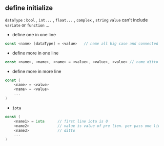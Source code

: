 ##  define initialize
`dataType` : `bool` , `int...` , `float...` , `complex` , `string` 
`value` can't include `variate` or `function` ...

* define one in one line
```go
const <name> [dataType] = <value>	// name all big case and connected by _
```

* define more in one line
```go
const <name>, <name>, <name> = <value>, <value>, <value> // name ditto
```

* define more in more line
```go
const (
	<name> = <value>
	<name> = <value>
	...
)
```

* `iota` 
```go
const (
	<name1> = iota		// first line iota is 0
	<name2>				// value is value of pre lien. per pass one line iota++ 
	<name3>				// ditto
	...
)
```
